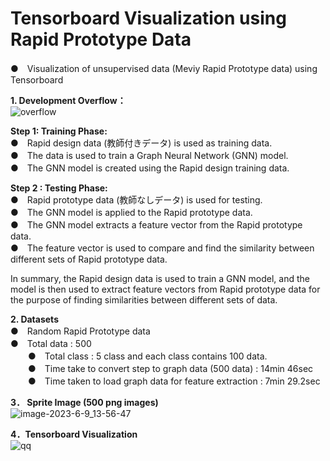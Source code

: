 # Tensorboard Visualization using Rapid Prototype Data <br>

●　Visualization of unsupervised data (Meviy Rapid Prototype data) using Tensorboard<br> 

**1. Development Overflow：**<br> 
![overflow](https://github.com/meviyLab/Tensorboard-Visualization-using-RP-Data/assets/62593581/804640a1-b11f-4ab3-b23f-66d146c5d6d0)

**Step 1: Training Phase:**<br> 
        ●　Rapid design data (教師付きデータ) is used as training data.<br> 
        ●　The data is used to train a Graph Neural Network (GNN) model.<br> 
        ●　The GNN model is created using the Rapid design training data.<br> 

**Step 2 : Testing Phase:**<br> 
        ●　Rapid prototype data (教師なしデータ) is used for testing.<br> 
        ●　The GNN model is applied to the Rapid prototype data.<br> 
        ●　The GNN model extracts a feature vector from the Rapid prototype data.<br> 
        ●　The feature vector is used to compare and find the similarity between different sets of Rapid prototype data.<br> 

In summary, the Rapid design data is used to train a GNN model, and the model is then used to extract feature vectors from Rapid prototype data for the purpose of finding similarities between different sets of data.<br> 

**2. Datasets**<br> 
●　Random Rapid Prototype data<br> 
    ●　Total data  : 500<br> 
　　●　Total class : 5 class and each class contains 100 data.<br> 
　　●　Time take to convert step to graph data (500 data) : 14min 46sec<br> 
　　●　Time taken to load graph data for feature extraction : 7min 29.2sec<br> 

**3． Sprite Image (500 png images)**<br> 
![image-2023-6-9_13-56-47](https://github.com/meviyLab/Tensorboard-Visualization-using-RP-Data/assets/62593581/1af2351e-2105-474a-ab74-7a51f1bd6785)


**4．Tensorboard Visualization**<br> 
![qq](https://github.com/meviyLab/Tensorboard-Visualization-using-RP-Data/assets/62593581/b7ed7cba-cb6d-45e8-85a3-54ce49cd8d68)
